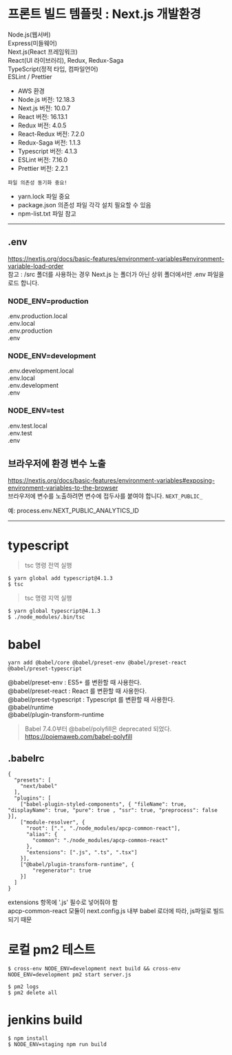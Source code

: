 # 프론트 빌드 템플릿 : Next.js 개발환경
Node.js(웹서버)  
Express(미들웨어)  
Next.js(React 프레임워크)  
React(UI 라이브러리), Redux, Redux-Saga  
TypeScript(정적 타입, 컴파일언어)  
ESLint / Prettier  

- AWS 환경  
- Node.js 버전: 12.18.3  
- Next.js 버전: 10.0.7  
- React 버전: 16.13.1  
- Redux 버전: 4.0.5  
- React-Redux 버전: 7.2.0  
- Redux-Saga 버전: 1.1.3  
- Typescript 버전: 4.1.3  
- ESLint 버전: 7.16.0  
- Prettier 버전: 2.2.1  

`파일 의존성 동기화 중요!`  
- yarn.lock 파일 중요  
- package.json 의존성 파일 각각 설치 필요할 수 있음
- npm-list.txt 파일 참고

-----

## .env
https://nextjs.org/docs/basic-features/environment-variables#environment-variable-load-order  
참고 : /src 폴더를 사용하는 경우 Next.js 는 폴더가 아닌 상위 폴더에서만 .env 파일을 로드 합니다.  
  
### NODE_ENV=production
.env.production.local   
.env.local  
.env.production  
.env  

### NODE_ENV=development
.env.development.local  
.env.local  
.env.development  
.env  

### NODE_ENV=test
.env.test.local  
.env.test  
.env  

## 브라우저에 환경 변수 노출
https://nextjs.org/docs/basic-features/environment-variables#exposing-environment-variables-to-the-browser  
브라우저에 변수를 노출하려면 변수에 접두사를 붙여야 합니다. `NEXT_PUBLIC_`  

예: 
process.env.NEXT_PUBLIC_ANALYTICS_ID

-----

# typescript
> tsc 명령 전역 실행
```
$ yarn global add typescript@4.1.3
$ tsc
```
> tsc 명령 지역 실행
```
$ yarn global typescript@4.1.3
$ ./node_modules/.bin/tsc
```

# babel
```
yarn add @babel/core @babel/preset-env @babel/preset-react @babel/preset-typescript
```
@babel/preset-env : ES5+ 를 변환할 때 사용한다.  
@babel/preset-react : React 를 변환할 때 사용한다.  
@babel/preset-typescript : Typescript 를 변환할 때 사용한다.  
@babel/runtime  
@babel/plugin-transform-runtime   

> Babel 7.4.0부터 @babel/polyfill은 deprecated 되었다.  
https://poiemaweb.com/babel-polyfill  


## .babelrc
```
{
  "presets": [
    "next/babel"
  ],
  "plugins": [
    ["babel-plugin-styled-components", { "fileName": true, "displayName": true, "pure": true , "ssr": true, "preprocess": false }],
    ["module-resolver", {
      "root": [".", "./node_modules/apcp-common-react"],
      "alias": {
        "common": "./node_modules/apcp-common-react"
      },
      "extensions": [".js", ".ts", ".tsx"]
    }],
    ["@babel/plugin-transform-runtime", {
        "regenerator": true
    }]
  ]
}
```
extensions 항목에 '.js' 필수로 넣어줘야 함  
apcp-common-react 모듈이 next.config.js 내부 babel 로더에 따라, js파일로 빌드되기 때문   


# 로컬 pm2 테스트
```
$ cross-env NODE_ENV=development next build && cross-env NODE_ENV=development pm2 start server.js
```
```
$ pm2 logs
$ pm2 delete all
```


# jenkins build
```
$ npm install
$ NODE_ENV=staging npm run build
```

